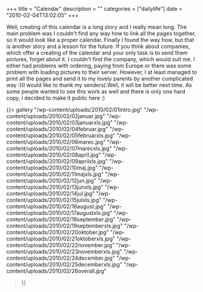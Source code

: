 +++
title = "Calendar"
description = ""
categories = ["dailylife"]
date = "2010-02-04T13:02:05"
+++

Well, creating of this calendar is a long story and I really mean long. The main problem was I
couldn't find any way how to link all the pages together, so it would look like a proper calendar. Finally I found the way how, but that is another story and a lesson for the future. If you think
about companies, which offer a creating of the calendar and your only task is to send them
pictures, forget about it. I couldn't find the company, which would suit me. I either had problems
with ordering, paying from Europe or there was some problem with loading pictures to their server.
However, I at least managed to print all the pages and send it to my lovely parents by another
complicated way :)(I would like to thank my senders).Well, it will be better next time. As some
people wanted to see this work as well and there is only one hard copy, I decided to make it public
here :)

{{< gallery
    "/wp-content/uploads/2010/02/01intro.jpg"
    "/wp-content/uploads/2010/02/02januar.jpg"
    "/wp-content/uploads/2010/02/03januarxls.jpg"
    "/wp-content/uploads/2010/02/04februar.jpg"
    "/wp-content/uploads/2010/02/05februarxls.jpg"
    "/wp-content/uploads/2010/02/06marec.jpg"
    "/wp-content/uploads/2010/02/07marecxls.jpg"
    "/wp-content/uploads/2010/02/08april.jpg"
    "/wp-content/uploads/2010/02/09aprilxls.jpg"
    "/wp-content/uploads/2010/02/10maj.jpg"
    "/wp-content/uploads/2010/02/11majxls.jpg"
    "/wp-content/uploads/2010/02/12jun.jpg"
    "/wp-content/uploads/2010/02/13junxls.jpg"
    "/wp-content/uploads/2010/02/14jul.jpg"
    "/wp-content/uploads/2010/02/15julxls.jpg"
    "/wp-content/uploads/2010/02/16august.jpg"
    "/wp-content/uploads/2010/02/17augustxls.jpg"
    "/wp-content/uploads/2010/02/18september.jpg"
    "/wp-content/uploads/2010/02/19septemberxls.jpg"
    "/wp-content/uploads/2010/02/20oktober.jpg"
    "/wp-content/uploads/2010/02/21oktoberxls.jpg"
    "/wp-content/uploads/2010/02/22november.jpg"
    "/wp-content/uploads/2010/02/23novemberxls.jpg"
    "/wp-content/uploads/2010/02/24december.jpg"
    "/wp-content/uploads/2010/02/25decemberxls.jpg"
    "/wp-content/uploads/2010/02/26overall.jpg"
>}}
